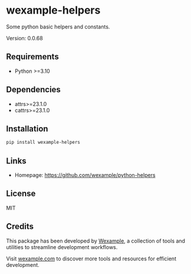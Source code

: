 # wexample-helpers

Some python basic helpers and constants.

Version: 0.0.68

## Requirements

- Python >=3.10

## Dependencies

- attrs>=23.1.0
- cattrs>=23.1.0

## Installation

```bash
pip install wexample-helpers
```

## Links

- Homepage: https://github.com/wexample/python-helpers

## License

MIT
## Credits

This package has been developed by [Wexample](https://wexample.com), a collection of tools and utilities to streamline development workflows.

Visit [wexample.com](https://wexample.com) to discover more tools and resources for efficient development.